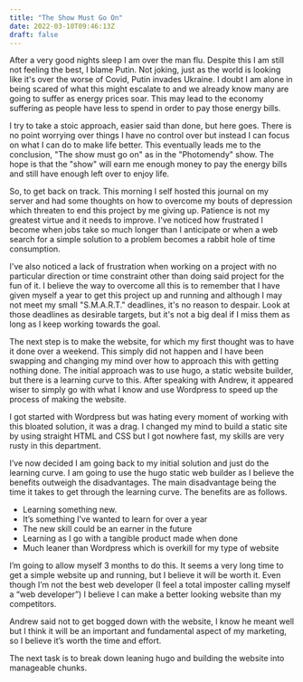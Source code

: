 ```yaml
---
title: "The Show Must Go On"
date: 2022-03-10T09:46:13Z
draft: false
---
```

After a very good nights sleep I am over the man flu. Despite this I am still not feeling the best, I blame Putin. Not joking, just as the world is looking like it's over the worse of Covid, Putin invades Ukraine.  I doubt I am alone in being scared of what this might escalate to and we already know many are going to suffer as energy prices soar.  This may lead to the economy suffering as people have less to spend in order to pay those energy bills.

I try to take a stoic approach, easier said than done, but here goes.  There is no point worrying over things I have no control over but instead I can focus on what I can do to make life better. This eventually leads me to the conclusion, "The show must go on" as in the "Photomendy" show. The hope is that the "show" will earn me enough money to pay the energy bills and still have enough left over to enjoy life.

So, to get back on track.  This morning I self hosted this journal on my server and had some thoughts on how to overcome my bouts of depression which threaten to end this project by me giving up.  Patience is not my greatest virtue and it needs to improve.  I've noticed how frustrated I become when jobs take so much longer than I anticipate or when a web search for a simple solution to a problem becomes a rabbit hole of time consumption. 

I've also noticed a lack of frustration when working on a project with no particular direction or time constraint other than doing said project for the fun of it.  I believe the way to overcome all this is to remember that I have given myself a year to get this project up and running and although I may not meet my small "S.M.A.R.T." deadlines, it's no reason to despair.  Look at those deadlines as desirable targets, but it's not a big deal if I miss them as long as I keep working towards the goal.

The next step is to make the website, for which my first thought was to have it done over a weekend.  This simply did not happen and I have been swapping and changing my mind over how to approach this with getting nothing done.  The initial approach was to use hugo, a static website builder, but there is a learning curve to this.  After speaking with Andrew, it appeared wiser to simply go with what I know and use Wordpress to speed up the process of making the website.

I got started with Wordpress but was hating every moment of working with this bloated solution, it was a drag.  I changed my mind to build a static site by using straight HTML and CSS but I got nowhere fast, my skills are very rusty in this department.

I’ve now decided I am going back to my initial solution and just do the learning curve. I am going to use the hugo static web builder as I believe the benefits outweigh the disadvantages.  The main disadvantage being the time it takes to get through the learning curve. The benefits are as follows.

* Learning something new.
* It’s something I’ve wanted to learn for over a year
* The new skill could be an earner in the future
* Learning as I go with a tangible product made when done
* Much leaner than Wordpress which is overkill for my type of website


I’m going to allow myself 3 months to do this.  It seems a very long time to get a simple website up and running, but I believe it will be worth it.  Even though I’m not the best web developer (I feel a total imposter calling myself a “web developer”) I believe I can make a better looking website than my competitors.

Andrew said not to get bogged down with the website, I know he meant well but I think it will be an important and fundamental aspect of my marketing, so I believe it’s worth the time and effort.

The next task is to break down leaning hugo and building the website into manageable chunks.